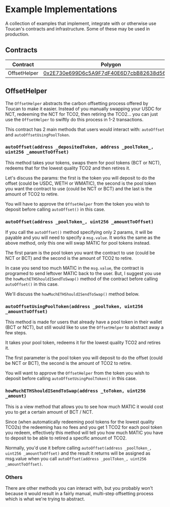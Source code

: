 # Example Implementations

A collection of examples that implement, integrate with or otherwise use Toucan's contracts and infrastructure. Some of these may be used in production.

## Contracts

| Contract     | Polygon                                                                                                                  | Mumbai                                                                                                                          |
| ------------ | ------------------------------------------------------------------------------------------------------------------------ | ------------------------------------------------------------------------------------------------------------------------------- |
| OffsetHelper | [0x2E730e699D6c5A9F7dF40E6D7cbB82638d56dF6B](https://polygonscan.com/address/0x2E730e699D6c5A9F7dF40E6D7cbB82638d56dF6B) | [0x1b5e0afaDAcC6D4631C94bF35D3e3F4d60ad8323](https://mumbai.polygonscan.com/address/0x1b5e0afaDAcC6D4631C94bF35D3e3F4d60ad8323) |

## OffsetHelper

The `OffsetHelper` abstracts the carbon offsetting process offered by Toucan to make it easier. Instead of you manually swapping your USDC for NCT, redeeming the NCT for TCO2, then retiring the TCO2... you can just use the `OffsetHelper` to swiftly do this process in 1-2 transactions.

This contract has 2 main methods that users would interact with: `autoOffset` and `autoOffsetUsingPoolToken`.

### `autoOffset(address _depositedToken, address _poolToken_, uint256 _amountToOffset)`

This method takes your tokens, swaps them for pool tokens (BCT or NCT), redeems that for the lowest quality TCO2 and then retires it.

Let's discuss the params: the first is the token you will deposit to do the offset (could be USDC, WETH or WMATIC), the second is the pool token you want the contract to use (could be NCT or BCT) and the last is the amount of TCO2 to retire.

You will have to approve the `OffsetHelper` from the token you wish to deposit before calling `autoOffset()` in this case.

### `autoOffset(address _poolToken_, uint256 _amountToOffset)`

If you call the `autoOffset()` method specifying only 2 params, it will be payable and you will need to specify a `msg.value`. It works the same as the above method, only this one will swap MATIC for pool tokens instead.

The first param is the pool token you want the contract to use (could be NCT or BCT) and the second is the amount of TCO2 to retire.

In case you send too much MATIC in the `msg.value`, the contract is programed to send leftover MATIC back to the user. But, I suggest you use the `howMuchETHShouldISendToSwap()` method of the contract before calling `autoOffset()` in this case.

We'll discuss the `howMuchETHShouldISendToSwap()` method below.

### `autoOffsetUsingPoolToken(address _poolToken, uint256 _amountToOffset)`

This method is made for users that already have a pool token in their wallet (BCT or NCT), but still would like to use the `OffsetHelper` to abstract away a few steps.

It takes your pool token, redeems it for the lowest quality TCO2 and retires it.

The first parameter is the pool token you will deposit to do the offset (could be NCT or BCT), the second is the amount of TCO2 to retire.

You will want to approve the `OffsetHelper` from the token you wish to deposit before calling `autoOffsetUsingPoolToken()` in this case.

### `howMuchETHShouldISendToSwap(address _toToken, uint256 _amount)`

This is a view method that allows you to see how much MATIC it would cost you to get a certain amount of BCT / NCT.

Since (when automatically redeeming pool tokens for the lowest quality TCO2s) the redeeming has no fees and you get 1 TCO2 for each pool token you redeem, effectively this method will tell you how much MATIC you have to deposit to be able to retired a specific amount of TCO2.

Normally, you'd use it before calling `autoOffset(address _poolToken_, uint256 _amountToOffset)` and the result it returns will be assigned as msg.value when you call `autoOffset(address _poolToken_, uint256 _amountToOffset)`.

### Others

There are other methods you can interact with, but you probably won't because it would result in a fairly manual, multi-step offsetting process which is what we're trying to abstract.

